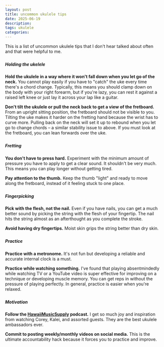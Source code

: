 ```yaml
---
layout: post
title: uncommon ukulele tips
date: 2025-06-19
description:
tags: ukulele
categories:
---
```


This is a list of uncommon ukulele tips that I don't hear talked about often and that were helpful to me.

<p style="margin-top: 25px"></p>

##### Holding the ukelele

<p style="margin-top: 8px"></p>

**Hold the ukulele in a way where it won't fall down when you let go of the neck.** You cannot play easily if you have to "catch" the uke every time there's a chord change. Typically, this means you should clamp down on the body with your right forearm, but if you're lazy, you can rest it against a raised left knee or just lay it across your lap like a guitar.

**Don't tilt the ukulele or pull the neck back to get a view of the fretboard.** From an upright sitting position, the fretboard should not be visible to you. Tilting the uke makes it harder on the fretting hand because the wrist has to curve more. Pulling back on the neck will set it up to rebound when you let go to change chords – a similar stability issue to above. If you must look at the fretboard, you can lean forwards over the uke.

<p style="margin-top: 25px"></p>

##### Fretting

<p style="margin-top: 8px"></p>

**You don't have to press hard.** Experiment with the minimum amount of pressure you have to apply to get a clear sound. It shouldn't be very much. This means you can play longer without getting tired.

**Pay attention to the thumb.** Keep the thumb "light" and ready to move along the fretboard, instead of it feeling stuck to one place.

<p style="margin-top: 25px"></p>

##### Fingerpicking

<p style="margin-top: 8px"></p>

**Pick with the flesh, not the nail.** Even if you have nails, you can get a much better sound by picking the string with the flesh of your fingertip. The nail hits the string almost as an afterthought as you complete the stroke.

**Avoid having dry fingertips.** Moist skin grips the string better than dry skin.

<p style="margin-top: 25px"></p>

##### Practice

<p style="margin-top: 8px"></p>

**Practice with a metronome.** It's not fun but developing a reliable and accurate internal clock is a must.

**Practice while watching something.** I've found that playing absentmindedly while watching TV or a YouTube video is super effective for improving on a technique or developing muscle memory. You can get reps in without the pressure of playing perfectly. In general, practice is easier when you're relaxed.

<p style="margin-top: 25px"></p>

##### Motivation

<p style="margin-top: 8px"></p>

**Follow the <a href="https://www.youtube.com/@HawaiiMusicSupplyTUS" target="_blank">HawaiiMusicSupply</a> podcast.** I get so much joy and inspiration from watching Corey, Kalei, and assorted guests. They are the best ukulele ambassadors ever.

**Commit to posting weekly/monthly videos on social media.** This is the ultimate accountability hack because it forces you to practice and improve.